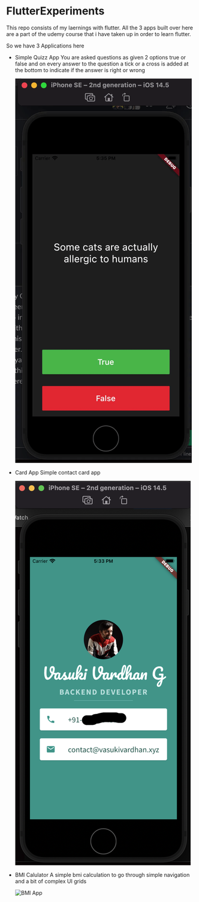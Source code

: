 # FlutterExperiments

This repo consists of my laernings with flutter. All the 3 apps built over here are a part of the udemy course that i have taken up in order to learn flutter.

So we have 3 Applications here

* Simple Quizz App
    You are asked questions as given 2 options true or false and on every answer to the question a tick or a cross is added at the bottom to indicate if the answer  is right or wrong
    
    ![Quizz App](/assets/quizzler.gif)
    
* Card App
    Simple contact card app
    
    ![Card App](/assets/mi_card.png)
    
* BMI Calulator
    A simple bmi calculation to go through simple navigation and a bit of complex UI grids
    
    ![BMI App](/assets/BMI.gif)

    

